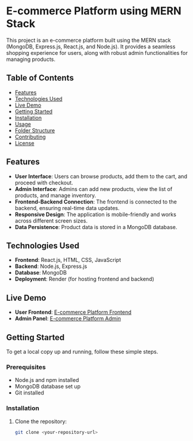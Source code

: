 # E-commerce Platform using MERN Stack

This project is an e-commerce platform built using the MERN stack (MongoDB, Express.js, React.js, and Node.js). It provides a seamless shopping experience for users, along with robust admin functionalities for managing products.

## Table of Contents

- [Features](#features)
- [Technologies Used](#technologies-used)
- [Live Demo](#live-demo)
- [Getting Started](#getting-started)
- [Installation](#installation)
- [Usage](#usage)
- [Folder Structure](#folder-structure)
- [Contributing](#contributing)
- [License](#license)

## Features

- **User Interface**: Users can browse products, add them to the cart, and proceed with checkout.
- **Admin Interface**: Admins can add new products, view the list of products, and manage inventory.
- **Frontend-Backend Connection**: The frontend is connected to the backend, ensuring real-time data updates.
- **Responsive Design**: The application is mobile-friendly and works across different screen sizes.
- **Data Persistence**: Product data is stored in a MongoDB database.

## Technologies Used

- **Frontend**: React.js, HTML, CSS, JavaScript
- **Backend**: Node.js, Express.js
- **Database**: MongoDB
- **Deployment**: Render (for hosting frontend and backend)

## Live Demo

- **User Frontend**: [E-commerce Platform Frontend](https://e-commerce-platform-frontend-1.onrender.com)
- **Admin Panel**: [E-commerce Platform Admin](https://e-commerce-platform-admin.onrender.com)

## Getting Started

To get a local copy up and running, follow these simple steps.

### Prerequisites

- Node.js and npm installed
- MongoDB database set up
- Git installed

### Installation

1. Clone the repository:

   ```bash
   git clone <your-repository-url>
